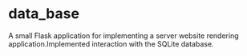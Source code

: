 # data_base
A small Flask application for implementing a server website rendering application.Implemented interaction with the SQLite database.
